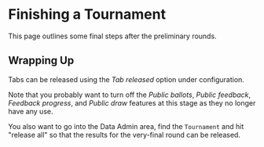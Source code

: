 # Finishing a Tournament

This page outlines some final steps after the preliminary rounds.

## Wrapping Up

Tabs can be released using the *Tab released* option under configuration.

Note that you probably want to turn off the *Public ballots*, *Public feedback*, *Feedback progress*, and *Public draw* features at this stage as they no longer have any use.

You also want to go into the Data Admin area, find the `Tournament` and hit "release all" so that the results for the very-final round can be released.
